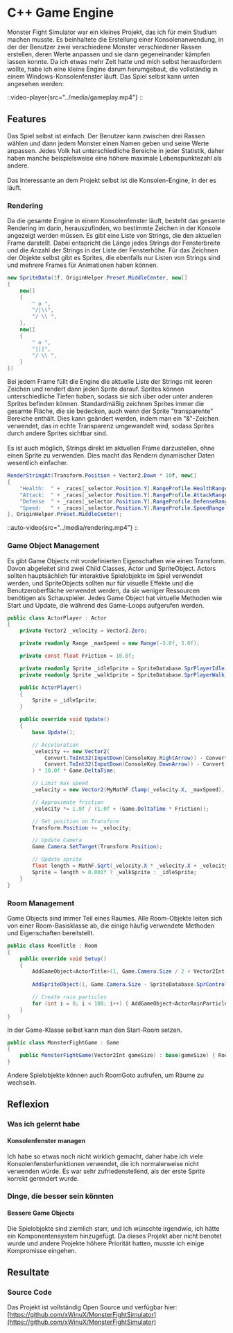 # C++ Game Engine
Monster Fight Simulator war ein kleines Projekt, das ich für mein Studium machen musste.
Es beinhaltete die Erstellung einer Konsolenanwendung, in der der Benutzer zwei verschiedene Monster verschiedener Rassen erstellen, deren Werte anpassen und sie dann gegeneinander kämpfen lassen konnte.
Da ich etwas mehr Zeit hatte und mich selbst herausfordern wollte, habe ich eine kleine Engine darum herumgebaut, die vollständig in einem Windows-Konsolenfenster läuft.
Das Spiel selbst kann unten angesehen werden:

::video-player{src="../media/gameplay.mp4"}
::

## Features
Das Spiel selbst ist einfach. Der Benutzer kann zwischen drei Rassen wählen und dann jedem Monster einen Namen geben und seine Werte anpassen.
Jedes Volk hat unterschiedliche Bereiche in jeder Statistik, daher haben manche beispielsweise eine höhere maximale Lebenspunktezahl als andere.
\
\
Das Interessante an dem Projekt selbst ist die Konsolen-Engine, in der es läuft.


### Rendering
Da die gesamte Engine in einem Konsolenfenster läuft, besteht das gesamte Rendering im darin, herauszufinden, wo bestimmte Zeichen in der Konsole angezeigt werden müssen.
Es gibt eine Liste von Strings, die den aktuellen Frame darstellt.  Dabei entspricht die Länge jedes Strings der Fensterbreite und die Anzahl der Strings in der Liste der Fensterhöhe.
Für das Zeichnen der Objekte selbst gibt es Sprites, die ebenfalls nur Listen von Strings sind und mehrere Frames für Animationen haben können.


```csharp
new SpriteData(1f, OriginHelper.Preset.MiddleCenter, new[]
{
    new[]
    {
        " o ",
        "/|\\",
        "/ \\ ",
    },
    new[]
    {
        " o ",
        "|||",
        "/ \\ ",
    }
})
```

Bei jedem Frame füllt die Engine die aktuelle Liste der Strings mit leeren Zeichen und rendert dann jeden Sprite darauf.
Sprites können unterschiedliche Tiefen haben, sodass sie sich über oder unter anderen Sprites befinden können.
Standardmäßig zeichnen Sprites immer die gesamte Fläche, die sie bedecken, auch wenn der Sprite "transparente" Bereiche enthält.
Dies kann geändert werden, indem man ein "&"-Zeichen verwendet, das in echte Transparenz umgewandelt wird, sodass Sprites durch andere Sprites sichtbar sind.
\
\
Es ist auch möglich, Strings direkt im aktuellen Frame darzustellen, ohne einen Sprite zu verwenden.
Dies macht das Rendern dynamischer Daten wesentlich einfacher.
```csharp
RenderStringAt(Transform.Position + Vector2.Down * 10f, new[]
{
    "Health:  " + _races[_selector.Position.Y].RangeProfile.HealthRange,
    "Attack:  " + _races[_selector.Position.Y].RangeProfile.AttackRange,
    "Defense  " + _races[_selector.Position.Y].RangeProfile.DefenseRange,
    "Speed:   " + _races[_selector.Position.Y].RangeProfile.SpeedRange
}, OriginHelper.Preset.MiddleCenter);
```

::auto-video{src="../media/rendering.mp4"}
::

### Game Object Management
Es gibt Game Objects mit vordefinierten Eigenschaften wie einen Transform.
Davon abgeleitet sind zwei Child Classes, Actor und SpriteObject.
Actors sollten hauptsächlich für interaktive Spielobjekte im Spiel verwendet werden, und SpriteObjects sollten nur für visuelle Effekte und die Benutzeroberfläche verwendet werden,
da sie weniger Ressourcen benötigen als Schauspieler.
Jedes Game Object hat virtuelle Methoden wie Start und Update, die während des Game-Loops aufgerufen werden.

```csharp
public class ActorPlayer : Actor
{
    private Vector2 _velocity = Vector2.Zero;

    private readonly Range _maxSpeed = new Range(-3.0f, 3.0f);

    private const float Friction = 10.0f;

    private readonly Sprite _idleSprite = SpriteDatabase.SprPlayerIdle;
    private readonly Sprite _walkSprite = SpriteDatabase.SprPlayerWalk;

    public ActorPlayer()
    {
        Sprite = _idleSprite;
    }

    public override void Update()
    {
        base.Update();

        // Acceleration
        _velocity += new Vector2(
            Convert.ToInt32(InputDown(ConsoleKey.RightArrow)) - Convert.ToInt32(InputDown(ConsoleKey.LeftArrow)),
            Convert.ToInt32(InputDown(ConsoleKey.DownArrow)) - Convert.ToInt32(InputDown(ConsoleKey.UpArrow))
        ) * 10.0f * Game.DeltaTime;

        // Limit max speed
        _velocity = new Vector2(MyMathF.Clamp(_velocity.X, _maxSpeed), MyMathF.Clamp(_velocity.Y, _maxSpeed));

        // Approximate friction
        _velocity *= 1.0f / (1.0f + (Game.DeltaTime * Friction));

        // Set position on Transform
        Transform.Position += _velocity;

        // Update Camera
        Game.Camera.SetTarget(Transform.Position);

        // Update sprite
        float length = MathF.Sqrt(_velocity.X * _velocity.X + _velocity.Y * _velocity.Y);
        Sprite = length > 0.001f ? _walkSprite : _idleSprite;
    }
}
```

### Room Management
Game Objects sind immer Teil eines Raumes.
Alle Room-Objekte leiten sich von einer Room-Basisklasse ab, die einige häufig verwendete Methoden und Eigenschaften bereitstellt.

```csharp
public class RoomTitle : Room
{
    public override void Setup()
    {
        AddGameObject<ActorTitle>(1, Game.Camera.Size / 2 + Vector2Int.Up * 6);
        
        AddSpriteObject(1, Game.Camera.Size - SpriteDatabase.SprControls.Data.Size - Vector2Int.One, SpriteDatabase.SprControls);

        // Create rain particles
        for (int i = 0; i < 100; i++) { AddGameObject<ActorRainParticle>(0, Vector2Int.Zero); }
    }
}
```

In der Game-Klasse selbst kann man den Start-Room setzen.

```csharp
public class MonsterFightGame : Game
{
    public MonsterFightGame(Vector2Int gameSize) : base(gameSize) { RoomGoto<RoomTitle>(); }
}
```

Andere Spielobjekte können auch RoomGoto aufrufen, um Räume zu wechseln.

## Reflexion

### Was ich gelernt habe

#### Konsolenfenster managen
Ich habe so etwas noch nicht wirklich gemacht, daher habe ich viele Konsolenfensterfunktionen verwendet, die ich normalerweise nicht verwenden würde.
Es war sehr zufriedenstellend, als der erste Sprite korrekt gerendert wurde.

### Dinge, die besser sein könnten

#### Bessere Game Objects
Die Spielobjekte sind ziemlich starr, und ich wünschte irgendwie, ich hätte ein Komponentensystem hinzugefügt.
Da dieses Projekt aber nicht benotet wurde und andere Projekte höhere Priorität hatten, musste ich einige Kompromisse eingehen.

## Resultate

### Source Code
Das Projekt ist vollständig Open Source und verfügbar hier: [https://github.com/xWinuX/MonsterFightSimulator](https://github.com/xWinuX/MonsterFightSimulator)
